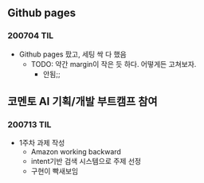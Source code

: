 ## Github pages
### 200704 TIL
- Github pages 팠고, 세팅 싹 다 했음
  - TODO: 약간 margin이 작은 듯 하다. 어떻게든 고쳐보자.
    - 안됨;;

## 코멘토 AI 기획/개발 부트캠프 참여
### 200713 TIL
- 1주차 과제 작성
  - Amazon working backward
  - intent기반 검색 시스템으로 주제 선정
  - 구현이 빡새보임